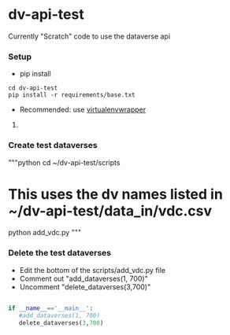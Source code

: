 dv-api-test
===========

Currently "Scratch" code to use the dataverse api

### Setup 

+ pip install 

```
cd dv-api-test
pip install -r requirements/base.txt
```
+ Recommended: use [virtualenvwrapper](http://virtualenvwrapper.readthedocs.org/en/latest/install.html#basic-installation)

1.  
### Create test dataverses

"""python
cd ~/dv-api-test/scripts
# This uses the dv names listed in ~/dv-api-test/data_in/vdc.csv
python add_vdc.py
"""  

### Delete the test dataverses

+ Edit the bottom of the scripts/add_vdc.py file
+ Comment out "add_dataverses(1, 700)"
+ Uncomment "delete_dataverses(3,700)"
```python

if __name__=='__main__':
   #add_dataverses(1, 700)
   delete_dataverses(3,700)
```